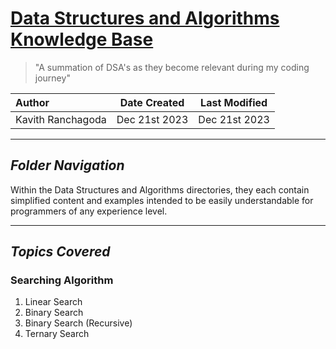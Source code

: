 # <u>Data Structures and Algorithms Knowledge Base</u>
> "A summation of DSA's as they become relevant during my coding journey"

| Author            |   Date Created    | Last Modified  |
|:------------------|:-----------------:|:--------------:|
| Kavith Ranchagoda |   Dec 21st 2023   | Dec 21st 2023  |

----------------------

## *Folder Navigation*
Within the Data Structures and Algorithms directories, they each contain simplified content and examples intended to be easily understandable for programmers of any experience level.

----------------------

## *Topics Covered*
### Searching Algorithm
1. Linear Search
2. Binary Search
3. Binary Search (Recursive)
4. Ternary Search


